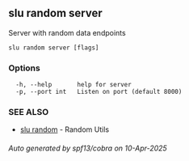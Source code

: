 ## slu random server

Server with random data endpoints

```
slu random server [flags]
```

### Options

```
  -h, --help       help for server
  -p, --port int   Listen on port (default 8000)
```

### SEE ALSO

* [slu random](slu_random.md)	 - Random Utils

###### Auto generated by spf13/cobra on 10-Apr-2025

